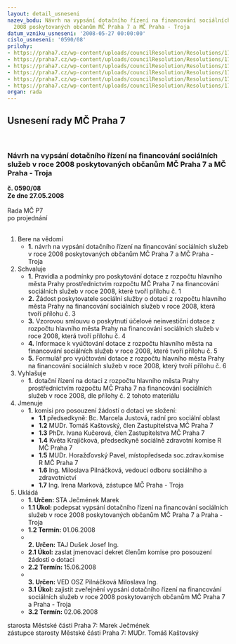 ```yaml
---
layout: detail_usneseni
nazev_bodu: Návrh na vypsání dotačního řízení na financování sociálních služeb v roce
  2008 poskytovaných občanům MČ Praha 7 a MČ Praha - Troja
datum_vzniku_usneseni: '2008-05-27 00:00:00'
cislo_usneseni: '0590/08'
prilohy:
- https://praha7.cz/wp-content/uploads/councilResolution/Resolutions/17183/23-1_grant_-_pravidla_pro_ud%c4%9blov%c3%a1n%c3%ad__dotace_hmp_2008.doc
- https://praha7.cz/wp-content/uploads/councilResolution/Resolutions/17183/23-2_vyhl%c3%a1%c5%a1en%c3%ad_dota%c4%8dn%c3%adho_%c5%99%c3%adzen%c3%ad.doc
- https://praha7.cz/wp-content/uploads/councilResolution/Resolutions/17183/23-3_grant_-_%c5%be%c3%a1dostposkytovatele_v_prog_081.doc
- https://praha7.cz/wp-content/uploads/councilResolution/Resolutions/17183/23-4_grant_-_smlouva_dotace_hmp.doc
- https://praha7.cz/wp-content/uploads/councilResolution/Resolutions/17183/23-5_grant_-_informace__formul%c3%a1%c5%99__vy%c3%ba%c4%8dtov%c3%a1n%c3%ad_v_prog_081.doc
- https://praha7.cz/wp-content/uploads/councilResolution/Resolutions/17183/23-6_grant_-_tab_formul%c3%a1%c5%99_vy%c3%ba%c4%8dtov%c3%a1n%c3%ad_-__b)_finan%c4%8dn%c3%ad_zpr%c3%a1va.xls
organ: rada
---
```

<div id="ucUsn_pList" class="usn">
	<span><h2>Usnesení rady MČ Praha 7 </h2>
<br></span><div class="standBody">
<span><h3>Návrh na vypsání dotačního řízení na financování sociálních služeb v roce 2008 poskytovaných občanům MČ Praha 7 a MČ Praha - Troja</h3></span><div class="center">
		<strong>č. 0590/08</strong><br>
	</div>
<div class="center">
		<strong>Ze dne 27.05.2008</strong><br><br>
	</div>Rada MČ P7<br> po projednání<br><br><ol>
<li>Bere na vědomí<ul><li>
<strong>1.</strong> návrh na vypsání dotačního řízení na financování sociálních služeb v roce 2008 poskytovaných občanům MČ Praha 7 a MČ Praha - Troja</li></ul>
</li>
<li>Schvaluje<ul>
<li>
<strong>1.</strong> Pravidla a podmínky pro poskytování dotace z rozpočtu hlavního města Prahy prostřednictvím rozpočtu MČ Praha 7 na financování sociálních služeb v roce 2008, které tvoří přílohu č. 1</li>
<li>
<strong>2.</strong> Žádost poskytovatele sociální služby o dotaci z rozpočtu hlavního města Prahy na financování sociálních služeb v roce 2008, která tvoří přílohu č. 3</li>
<li>
<strong>3.</strong> Vzorovou smlouvu o poskytnutí účelové neinvestiční dotace z rozpočtu hlavního města Prahy na financování sociálních služeb v roce 2008, která tvoří přílohu č. 4</li>
<li>
<strong>4.</strong> Informace k vyúčtování dotace z rozpočtu hlavního města na financování sociálních služeb v roce 2008, které tvoří přílohu č. 5</li>
<li>
<strong>5.</strong> Formulář pro vyúčtování dotace z rozpočtu hlavního města Prahy na financování sociálních služeb v roce 2008, který tvoří přílohu č. 6</li>
</ul>
</li>
<li>Vyhlašuje<ul><li>
<strong>1.</strong> dotační řízení na dotaci z rozpočtu hlavního města Prahy prostřednictvím rozpočtu MČ Praha 7 na financování sociálních služeb v roce 2008, dle přílohy č. 2 tohoto materiálu</li></ul>
</li>
<li>Jmenuje<ul><li>
<strong>1.</strong> komisi pro posouzení žádostí o dotaci ve složení: <ul>
<li>
<strong>1.1</strong> předsedkyně: Bc. Marcela Justová,  radní pro sociální oblast</li>
<li>
<strong>1.2</strong> MUDr. Tomáš Kaštovský, člen Zastupitelstva MČ Praha 7</li>
<li>
<strong>1.3</strong> PhDr. Ivana Kučerová, člen Zastupitelstva MČ Praha 7</li>
<li>
<strong>1.4</strong> Květa Krajíčková, předsedkyně sociálně zdravotní komise R MČ Praha 7</li>
<li>
<strong>1.5</strong> MUDr. Horažďovský Pavel, místopředseda soc.zdrav.komise R MČ Praha 7</li>
<li>
<strong>1.6</strong> Ing. Miloslava Pilnáčková, vedoucí odboru sociálního a zdravotnictví</li>
<li>
<strong>1.7</strong> Ing. Irena Marková, zástupce MČ Praha - Troja</li>
</ul>
</li></ul>
</li>
<li>Ukládá<ul>
<li>
<strong>1. Určen: </strong>STA Ječmének Marek</li>
<li>
<strong>1.1 Úkol: </strong>podepsat vypsání dotačního řízení na financování sociálních služeb v roce 2008 poskytovaných občanům MČ Praha 7 a Praha - Troja</li>
<li>
<strong>1.2 Termín: </strong>01.06.2008</li>
<li>
<strong><br>2. Určen: </strong>TAJ Dušek Josef Ing.</li>
<li>
<strong>2.1 Úkol: </strong>zaslat jmenovací dekret členům komise pro posouzení žádostí o dotaci</li>
<li>
<strong>2.2 Termín: </strong>15.06.2008</li>
<li>
<strong><br>3. Určen: </strong>VED OSZ Pilnáčková Miloslava Ing.</li>
<li>
<strong>3.1 Úkol: </strong>zajistit zveřejnění vypsání dotačního řízení na financování sociálních služeb v roce 2008 poskytovaných občanům MČ Praha 7 a Praha - Troja</li>
<li>
<strong>3.2 Termín: </strong>02.06.2008</li>
</ul>
</li>
</ol>starosta Městské části Praha 7: Marek Ječmének<br>zástupce starosty Městské části Praha 7: MUDr. Tomáš Kaštovský 
</div>
</div>